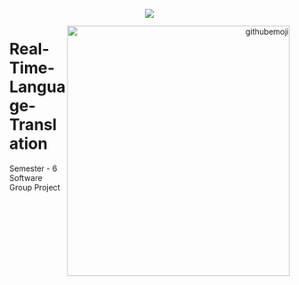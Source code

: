 <p align="center"><img align="center" src="https://readme-typing-svg.herokuapp.com?font=&color=%23F7801C&size=30&lines=Hi+I'm,+Virag+Patel;Welcome+to+Real+Time+Language+Translator"/></p>

<p align="right"><img align="right" border_radius="25%" width="400px" height="450px" alt="githubemoji"src="https://www.google.com/url?sa=i&url=https%3A%2F%2Fwww.bluestacks.com%2Ffeatures%2Freal-time-translation.html&psig=AOvVaw1jQBH5GmqNDlP3k-ZrxGGT&ust=1641922783992000&source=images&cd=vfe&ved=0CAsQjRxqFwoTCPDa5pjdp_UCFQAAAAAdAAAAABAD"/></p>

# Real-Time-Language-Translation
Semester - 6 Software Group Project
